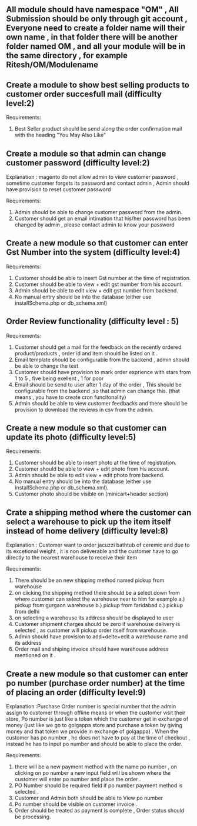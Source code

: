 All module should have namespace "OM" , All Submission should be only through git account , Everyone need to create a folder name will their own name , in that folder there will be another folder named OM , and all your module will be in the same directory , for example Ritesh/OM/Modulename
---------------------------------------





Create a module to show best selling products to customer order succesfull mail (difficulty level:2)
------------------------------------------------------------------------------
Requirements:

1. Best Seller product should be send along the order  confirmation mail with the heading "You May Also Like"


Create a module so that admin can change customer password (difficulty level:2)
-------------------------------------------------------------------------------

Explanation : magento do not allow admin to view customer password , sometime customer forgets its password and contact admin , Admin should have provision to reset customer password

Requirements:

1. Admin should be able to change customer password from the admin.
2. Customer should get an email intimation that his/her password has been changed by admin , please contact admin to know your password 


Create a new module so that customer can enter Gst Number into the system (difficulty level:4)
--------------------------------------------------------------------------
Requirements:

1. Customer should be able to insert Gst number at the time of registration.
2. Customer should be able to view + edit gst number from his account. 
3. Admin should be able to edit view + edit gst number from backend. 
4. No manual entry should be into the database (either use installSchema.php or db_schema.xml)

Order Review functionality  (difficulty level : 5)
------------------------------------------------------------------------------

Requirements:

1. Customer should get a mail for  the feedback on the recently  ordered product/products , order id and item should  be listed  on it  .
2. Email  template  should be configurable from the backend , admin should be able to change the text  
3. Customer  should  have provision to mark order exprience with stars from 1 to  5 , five being exellent  , 1 for poor
4. Email should be  send to user after 1  day  of  the order , This  should be configurable from the  backend ,so  that admin can change this. (that means , you  have to create cron funcitonality)
5. Admin should  be able  to  view  customer feedbacks  and  there should be provision to  download the reviews  in csv  from the admin.


Create a new module so that customer can update its photo (difficulty level:5)
--------------------------------------------------------------------------
Requirements:

1. Customer should be able to insert photo at the time of registration.
2. Customer should be able to view + edit photo from his account. 
3. Admin should be able to edit view + edit photo from backend. 
4. No manual entry should be into the database (either use installSchema.php or db_schema.xml).
5. Customer photo should be visible on (minicart+header section)


Crate a shipping method where the customer can select a warehouse to  pick up the item itself instead of  home delivery (difficulty level:8)
------------------------------------------------------------------------------------------------
Explanation : Customer want to order jacuzzi bathtub of  ceremic and  due to  its excetional weight , it is  non deliverable  and the customer have to go directly to  the nearest  warehouse to receive their  item  

Requirements:
1. There should be an new shipping method named pickup from warehouse 
2. on clicking the shipping method there should be a select down from where customer can select the warehouse near to him for example 
a.) pickup from gurgaon warehouse 
b.) pickup from faridabad
c.) pickup from delhi 
3. on selecting a warehouse its address should be displayed to user 
4. Customer shipment charges should be zero if warehouse delivery is selected , as customer will pickup order itself from warehouse.
5. Admin should have provision to add+delte+edit a warehouse name and its address
6. Order mail and shiping invoice should have warehouse address mentioned on it .

Create a new module so that customer can enter po number (purchase order number) at the time of placing an order (difficulty level:9)
----------------------------------------------------------------------------------------------------------------

Explanation :Purchase Order number is special number that the admin assign to customer through offline means or when the customer visit their store, Po number is just like a token which the customer get in exchange of money (just like we go to golgappa store and purchase a token by giving money and that token we provide in exchange of golgappa) . When the customer has po number , he does not have to pay at the time of checkout , instead he has to input po number and should be able to place the order.    

Requirements:
1. there will be a new payment method with the name po number , on clicking on po number a new input field will be shown where the customer will enter po number and place the order .
2. PO Number should be required field if po number payment method is selected . 
3. Customer and Admin both should be able to View po number 
4. Po number should be visible on customer invoice .
5. Order should be treated as payment is complete , Order status should be processing.
